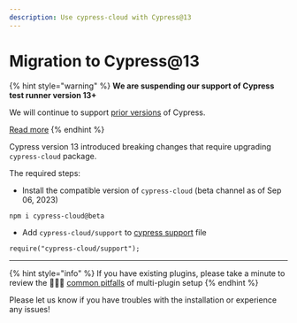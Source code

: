 ```yaml
---
description: Use cypress-cloud with Cypress@13
---
```


# Migration to Cypress@13

{% hint style="warning" %}
**We are suspending our support of Cypress test runner version 13+**

We will continue to support [prior versions](../../../getting-started/cypress/integrating-with-cypress/alternative-cypress-binaries.md) of Cypress.

[Read more](https://currents.dev/posts/v13-blocking)
{% endhint %}

Cypress version 13 introduced breaking changes that require upgrading `cypress-cloud` package.

The required steps:

* Install the compatible version of `cypress-cloud` (beta channel as of Sep 06, 2023)

```
npm i cypress-cloud@beta
```

* Add `cypress-cloud/support` to [cypress support](https://docs.cypress.io/guides/core-concepts/writing-and-organizing-tests#Support-file) file

```
require("cypress-cloud/support");
```

***

{% hint style="info" %}
If you have existing plugins, please take a minute to review the 🤦🏻‍♂️ [common pitfalls](https://github.com/currents-dev/cypress-cloud#setup-with-existing-plugins) of multi-plugin setup
{% endhint %}

Please let us know if you have troubles with the installation or experience any issues!
